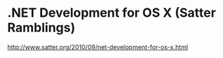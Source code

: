 <!--
id: 1329362259
link: http://kevinisom.info/post/1329362259/net-development-for-os-x-satter-ramblings
slug: net-development-for-os-x-satter-ramblings
date: Sun Oct 17 2010 07:30:43 GMT+1300 (NZDT)
raw: {"blog_name":"kevinisom","id":1329362259,"post_url":"http://kevinisom.info/post/1329362259/net-development-for-os-x-satter-ramblings","slug":"net-development-for-os-x-satter-ramblings","type":"link","date":"2010-10-16 18:30:43 GMT","timestamp":1287253843,"state":"published","format":"html","reblog_key":"lp60t666","tags":[],"short_url":"http://tmblr.co/Zw68Yy1FF7LJ","highlighted":[],"feed_item":"http://www.satter.org/2010/09/net-development-for-os-x.html","from_feed_id":"650234","note_count":0,"title":".NET Development for OS X (Satter Ramblings)","url":"http://www.satter.org/2010/09/net-development-for-os-x.html","description":""}
publish: 2010-10-017
tags: 
title: .NET Development for OS X (Satter Ramblings)
-->


.NET Development for OS X (Satter Ramblings)
============================================

<http://www.satter.org/2010/09/net-development-for-os-x.html>

